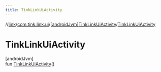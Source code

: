 ```yaml
---
title: TinkLinkUiActivity
---
```

//[link](../../../index.html)/[com.tink.link.ui](../index.html)/[[androidJvm]TinkLinkUiActivity](index.html)/[TinkLinkUiActivity](-tink-link-ui-activity.html)



# TinkLinkUiActivity



[androidJvm]\
fun [TinkLinkUiActivity](-tink-link-ui-activity.html)()





